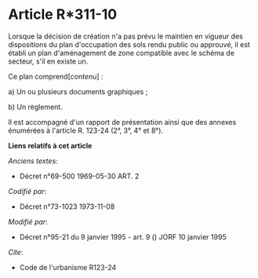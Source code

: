 # Article R*311-10

Lorsque la décision de création n'a pas prévu le maintien en vigueur des dispositions du plan d'occupation des sols rendu
public ou approuvé, il est établi un plan d'aménagement de zone compatible avec le schéma de secteur, s'il en existe un.

Ce plan comprend[*contenu*] :

a) Un ou plusieurs documents graphiques ;

b) Un règlement.

Il est accompagné d'un rapport de présentation ainsi que des annexes énumérées à l'article R. 123-24 (2°, 3°, 4° et 8°).

**Liens relatifs à cet article**

_Anciens textes_:

  - Décret n°69-500 1969-05-30 ART. 2

_Codifié par_:

  - Décret n°73-1023 1973-11-08

_Modifié par_:

  - Décret n°95-21 du 9 janvier 1995 - art. 9 () JORF 10 janvier 1995

_Cite_:

  - Code de l'urbanisme R123-24
